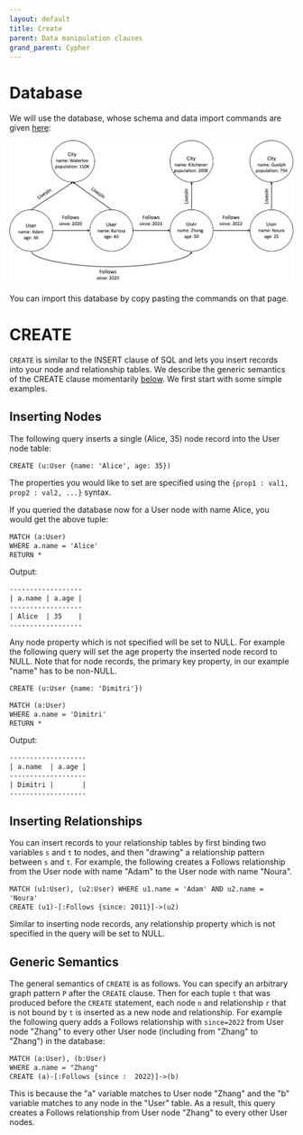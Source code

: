 ```yaml
---
layout: default
title: Create
parent: Data manipulation clauses
grand_parent: Cypher
---
```


# Database
We will use the database, whose schema and data import commands are given [here](../query-clauses/example-database.md):

<img src="../../../img/running-example.png" width="800">

You can import this database by copy pasting the commands on that page. 

# CREATE
`CREATE` is similar to the INSERT clause of SQL and lets you insert records into your
node and relationship tables. We describe the generic semantics of the 
CREATE clause momentarily [below](#generic-semantics). We first start with some simple examples. 

## Inserting Nodes
The following query inserts a single (Alice, 35) node record into the User node table:

```
CREATE (u:User {name: 'Alice', age: 35})
```
The properties you would like to set are specified using the
`{prop1 : val1, prop2 : val2, ...}` syntax.  

If you queried the database now for 
a User node with name Alice, you would get the above tuple:
```
MATCH (a:User) 
WHERE a.name = 'Alice' 
RETURN *
```
Output:
```
------------------
| a.name | a.age |
------------------
| Alice  | 35    |
------------------
```

Any node property which is not specified will be set to NULL. 
For example the following query will set the age property
the inserted node record to NULL. Note that for node records,
the primary key property, in our example "name" has to be non-NULL.
```
CREATE (u:User {name: 'Dimitri'})
```
```
MATCH (a:User) 
WHERE a.name = 'Dimitri' 
RETURN *
```
Output:
```
-------------------
| a.name  | a.age |
-------------------
| Dimitri |       |
-------------------
```

## Inserting Relationships
You can insert records to your relationship tables by
first binding two variables `s` and `t` to nodes, and then
"drawing" a relationship pattern between `s` and `t`. 
For example, the following creates a Follows relationship
from the User node with name "Adam" to the User node with
name "Noura". 
```
MATCH (u1:User), (u2:User) WHERE u1.name = 'Adam' AND u2.name = 'Noura' 
CREATE (u1)-[:Follows {since: 2011}]->(u2)
```
Similar to inserting node records, any relationship property which is not 
specified in the query will be set to NULL.

## Generic Semantics
The general semantics of `CREATE` is as follows. You can specify
an arbitrary graph pattern `P` after the `CREATE` clause.
Then for each tuple `t` that was produced before the `CREATE` statement, 
each node `n` and relationship `r` that is not bound by `t` is inserted
as a new node and relationship. For example the following query
adds a Follows relationship with `since=2022` from User node "Zhang" 
to every other User node (including from "Zhang" to "Zhang") 
in the database:

```
MATCH (a:User), (b:User) 
WHERE a.name = "Zhang" 
CREATE (a)-[:Follows {since :  2022}]->(b)
```
This is because the "a" variable matches to User node "Zhang" and the "b" variable matches to any node in the "User" table. As a result, this query creates a Follows relationship from User node "Zhang" to every other User nodes.

